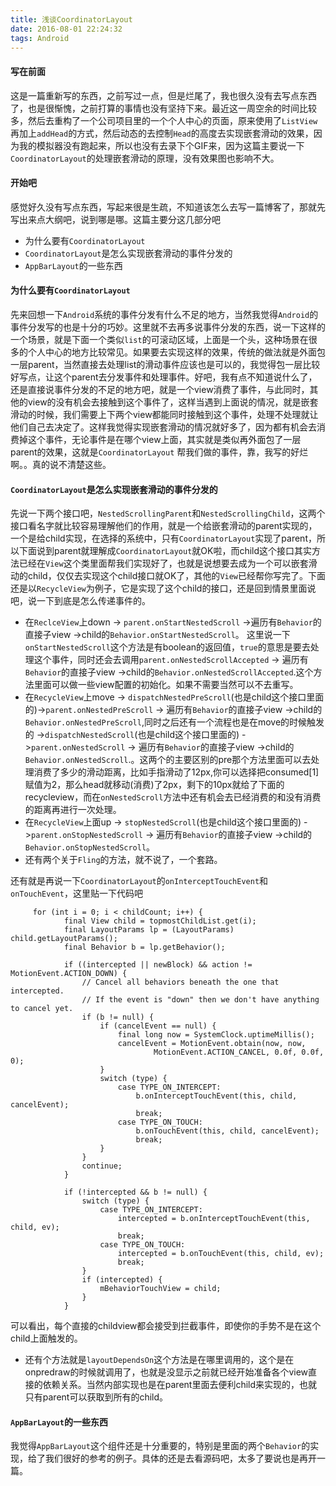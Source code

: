 ```yaml
---
title: 浅谈CoordinatorLayout
date: 2016-08-01 22:24:32
tags: Android
---
```


#### 写在前面  
这是一篇重新写的东西，之前写过一点，但是烂尾了，我也很久没有去写点东西了，也是很惭愧，之前打算的事情也没有坚持下来。最近这一周空余的时间比较多，然后去重构了一个公司项目里的一个个人中心的页面，原来使用了`ListView`再加上`addHead`的方式，然后动态的去控制`Head`的高度去实现嵌套滑动的效果，因为我的模拟器没有跑起来，所以也没有去录下个GIF来，因为这篇主要说一下`CoordinatorLayout`的处理嵌套滑动的原理，没有效果图也影响不大。<!--more-->
#### 开始吧
感觉好久没有写点东西，写起来很是生疏，不知道该怎么去写一篇博客了，那就先写出来点大纲吧，说到哪是哪。这篇主要分这几部分吧

 - 为什么要有`CoordinatorLayout` 
 - `CoordinatorLayout`是怎么实现嵌套滑动的事件分发的
 - `AppBarLayout`的一些东西

#### 为什么要有`CoordinatorLayout` 
先来回想一下`Android`系统的事件分发有什么不足的地方，当然我觉得`Android`的事件分发写的也是十分的巧妙。这里就不去再多说事件分发的东西，说一下这样的一个场景，就是下面一个类似`list`的可滚动区域，上面是一个头，这种场景在很多的个人中心的地方比较常见。如果要去实现这样的效果，传统的做法就是外面包一层parent，当然直接去处理list的滑动事件应该也是可以的，我觉得包一层比较好写点，让这个parent去分发事件和处理事件。好吧，我有点不知道说什么了，还是直接说事件分发的不足的地方吧，就是一个view消费了事件，与此同时，其他的view的没有机会去接触到这个事件了，这样当遇到上面说的情况，就是嵌套滑动的时候，我们需要上下两个view都能同时接触到这个事件，处理不处理就让他们自己去决定了。这样我觉得实现嵌套滑动的情况就好多了，因为都有机会去消费掉这个事件，无论事件是在哪个view上面，其实就是类似再外面包了一层parent的效果，这就是`CoordinatorLayout` 帮我们做的事件，靠，我写的好烂啊。。真的说不清楚这些。

#### `CoordinatorLayout`是怎么实现嵌套滑动的事件分发的
先说一下两个接口吧，`NestedScrollingParent`和`NestedScrollingChild`，这两个接口看名字就比较容易理解他们的作用，就是一个给嵌套滑动的parent实现的，一个是给child实现，在选择的系统中，只有`CoordinatorLayout`实现了parent，所以下面说到parent就理解成`CoordinatorLayout`就OK啦，而child这个接口其实方法已经在`View`这个类里面帮我们实现好了，也就是说想要去成为一个可以嵌套滑动的child，仅仅去实现这个child接口就OK了，其他的`View`已经帮你写完了。下面还是以`RecycleView`为例子，它是实现了这个child的接口，还是回到情景里面说吧，说一下到底是怎么传递事件的。

 - 在`ReclceView`上down -> `parent.onStartNestedScroll` ->遍历有`Behavior`的直接子view ->child的`Behavior.onStartNestedScroll`。
这里说一下`onStartNestedScroll`这个方法是有boolean的返回值，`true`的意思是要去处理这个事件，同时还会去调用`parent.onNestedScrollAccepted` -> 遍历有`Behavior`的直接子view  ->child的`Behavior.onNestedScrollAccepted`.这个方法里面可以做一些view配置的初始化。如果不需要当然可以不去重写。
 - 在`RecycleView`上move -> `dispatchNestedPreScroll`(也是child这个接口里面的)->`parent.onNestedPreScroll` -> 遍历有`Behavior`的直接子view  ->child的`Behavior.onNestedPreScroll`,同时之后还有一个流程也是在move的时候触发的 ->`dispatchNestedScroll`(也是child这个接口里面的) ->`parent.onNestedScroll` -> 遍历有`Behavior`的直接子view  ->child的`Behavior.onNestedScroll`.。这两个的主要区别的pre那个方法里面可以去处理消费了多少的滑动距离，比如手指滑动了12px,你可以选择把consumed[1]赋值为2，那么head就移动(消费)了2px，剩下的10px就给了下面的recycleview，而在`onNestedScroll`方法中还有机会去已经消费的和没有消费的距离再进行一次处理。
 - 在`RecycleView`上面up -> `stopNestedScroll`(也是child这个接口里面的) ->`parent.onStopNestedScroll` -> 遍历有`Behavior`的直接子view  ->child的`Behavior.onStopNestedScroll`。
 - 还有两个关于`Fling`的方法，就不说了，一个套路。

还有就是再说一下`CoordinatorLayout`的`onInterceptTouchEvent`和`onTouchEvent`，这里贴一下代码吧

```
     for (int i = 0; i < childCount; i++) {
            final View child = topmostChildList.get(i);
            final LayoutParams lp = (LayoutParams) child.getLayoutParams();
            final Behavior b = lp.getBehavior();

            if ((intercepted || newBlock) && action != MotionEvent.ACTION_DOWN) {
                // Cancel all behaviors beneath the one that intercepted.
                // If the event is "down" then we don't have anything to cancel yet.
                if (b != null) {
                    if (cancelEvent == null) {
                        final long now = SystemClock.uptimeMillis();
                        cancelEvent = MotionEvent.obtain(now, now,
                                MotionEvent.ACTION_CANCEL, 0.0f, 0.0f, 0);
                    }
                    switch (type) {
                        case TYPE_ON_INTERCEPT:
                            b.onInterceptTouchEvent(this, child, cancelEvent);
                            break;
                        case TYPE_ON_TOUCH:
                            b.onTouchEvent(this, child, cancelEvent);
                            break;
                    }
                }
                continue;
            }

            if (!intercepted && b != null) {
                switch (type) {
                    case TYPE_ON_INTERCEPT:
                        intercepted = b.onInterceptTouchEvent(this, child, ev);
                        break;
                    case TYPE_ON_TOUCH:
                        intercepted = b.onTouchEvent(this, child, ev);
                        break;
                }
                if (intercepted) {
                    mBehaviorTouchView = child;
                }
            }
```
可以看出，每个直接的childview都会接受到拦截事件，即使你的手势不是在这个child上面触发的。

 - 还有个方法就是`layoutDependsOn`这个方法是在哪里调用的，这个是在onpredraw的时候就调用了，也就是没显示之前就已经开始准备各个view直接的依赖关系。当然内部实现也是在parent里面去便利child来实现的，也就只有parent可以获取到所有的child。

#### `AppBarLayout`的一些东西
我觉得`AppBarLayout`这个组件还是十分重要的，特别是里面的两个`Behavior`的实现，给了我们很好的参考的例子。具体的还是去看源码吧，太多了要说也是再开一篇。
 
